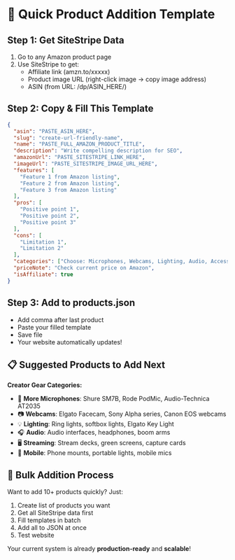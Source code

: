 # 🛒 Quick Product Addition Template

## Step 1: Get SiteStripe Data
1. Go to any Amazon product page
2. Use SiteStripe to get:
   - Affiliate link (amzn.to/xxxxx)
   - Product image URL (right-click image → copy image address)
   - ASIN (from URL: /dp/ASIN_HERE/)

## Step 2: Copy & Fill This Template

```json
{
  "asin": "PASTE_ASIN_HERE",
  "slug": "create-url-friendly-name",
  "name": "PASTE_FULL_AMAZON_PRODUCT_TITLE",
  "description": "Write compelling description for SEO",
  "amazonUrl": "PASTE_SITESTRIPE_LINK_HERE",
  "imageUrl": "PASTE_SITESTRIPE_IMAGE_URL_HERE",
  "features": [
    "Feature 1 from Amazon listing",
    "Feature 2 from Amazon listing", 
    "Feature 3 from Amazon listing"
  ],
  "pros": [
    "Positive point 1",
    "Positive point 2",
    "Positive point 3"
  ],
  "cons": [
    "Limitation 1",
    "Limitation 2"
  ],
  "categories": ["Choose: Microphones, Webcams, Lighting, Audio, Accessories"],
  "priceNote": "Check current price on Amazon",
  "isAffiliate": true
}
```

## Step 3: Add to products.json
- Add comma after last product
- Paste your filled template
- Save file
- Your website automatically updates!

## 📋 Suggested Products to Add Next

**Creator Gear Categories:**
- 🎤 **More Microphones**: Shure SM7B, Rode PodMic, Audio-Technica AT2035
- 📷 **Webcams**: Elgato Facecam, Sony Alpha series, Canon EOS webcams
- 💡 **Lighting**: Ring lights, softbox lights, Elgato Key Light
- 🎧 **Audio**: Audio interfaces, headphones, boom arms
- 🖥️ **Streaming**: Stream decks, green screens, capture cards
- 📱 **Mobile**: Phone mounts, portable lights, mobile mics

## 🔄 Bulk Addition Process
Want to add 10+ products quickly? Just:
1. Create list of products you want
2. Get all SiteStripe data first  
3. Fill templates in batch
4. Add all to JSON at once
5. Test website

Your current system is already **production-ready** and **scalable**! 